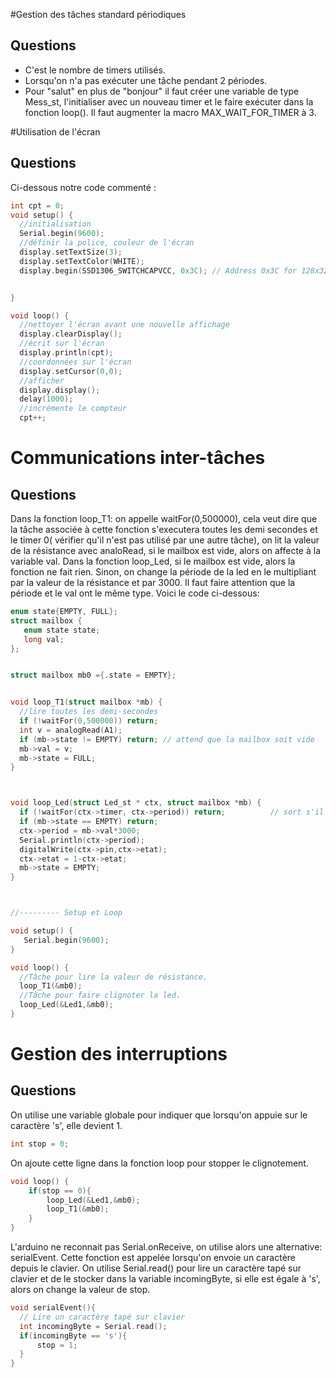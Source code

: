 #Gestion des tâches standard périodiques
## Questions
* C'est le nombre de timers utilisés.
* Lorsqu'on n'a pas exécuter une tâche pendant 2 périodes.
* Pour "salut" en plus de "bonjour" il faut créer une variable de type Mess_st, l'initialiser avec un nouveau timer et le faire exécuter dans la fonction loop(). Il faut augmenter la macro MAX_WAIT_FOR_TIMER à 3.

#Utilisation de l'écran
## Questions
Ci-dessous notre code commenté : 

```c
int cpt = 0;
void setup() {
  //initialisation 
  Serial.begin(9600);
  //définir la police, couleur de l'écran
  display.setTextSize(3);
  display.setTextColor(WHITE);
  display.begin(SSD1306_SWITCHCAPVCC, 0x3C); // Address 0x3C for 128x32


}

void loop() {
  //nettoyer l'écran avant une nouvelle affichage 
  display.clearDisplay();
  //écrit sur l'écran
  display.println(cpt);
  //coordonnées sur l'écran 
  display.setCursor(0,0);
  //afficher
  display.display();
  delay(1000);
  //incrémente le compteur 
  cpt++;
```

# Communications inter-tâches
## Questions

Dans la fonction loop_T1: on appelle waitFor(0,500000), cela veut dire que la tâche associée à cette fonction s'executera toutes les demi secondes et le timer 0( vérifier qu'il n'est pas utilisé par une autre tâche), on lit la valeur de la résistance avec analoRead, si le mailbox est vide, alors on affecte à la variable val. 
Dans la fonction loop_Led, si le mailbox est vide, alors la fonction ne fait rien. Sinon, on change la période de la led en le multipliant par la valeur de la résistance et par 3000.
Il faut faire attention que la période et le val ont le même type.
Voici le code ci-dessous:

```c
enum state{EMPTY, FULL};
struct mailbox {
   enum state state;
   long val;
};


struct mailbox mb0 ={.state = EMPTY};


void loop_T1(struct mailbox *mb) {
  //lire toutes les demi-secondes 
  if (!waitFor(0,500000)) return;
  int v = analogRead(A1);
  if (mb->state != EMPTY) return; // attend que la mailbox soit vide
  mb->val = v;
  mb->state = FULL;
}



void loop_Led(struct Led_st * ctx, struct mailbox *mb) {
  if (!waitFor(ctx->timer, ctx->period)) return;          // sort s'il y a moins d'une période écoulée
  if (mb->state == EMPTY) return;
  ctx->period = mb->val*3000;
  Serial.println(ctx->period);
  digitalWrite(ctx->pin,ctx->etat);
  ctx->etat = 1-ctx->etat;
  mb->state = EMPTY;
}



//--------- Setup et Loop

void setup() {
   Serial.begin(9600);
}

void loop() {
  //Tâche pour lire la valeur de résistance. 
  loop_T1(&mb0);
  //Tâche pour faire clignoter la led.
  loop_Led(&Led1,&mb0);  
}
```


# Gestion des interruptions
## Questions
On utilise une variable globale pour indiquer que lorsqu'on appuie sur le caractère 's', elle devient 1.
```c
int stop = 0;
```


On ajoute cette ligne dans la fonction loop pour stopper le clignotement.
```c
void loop() {
	if(stop == 0){
		loop_Led(&Led1,&mb0);  
  		loop_T1(&mb0);
	}
}

```

L'arduino ne reconnait pas Serial.onReceive, on utilise alors une alternative: serialEvent. Cette fonction est appelée lorsqu'on envoie un caractère depuis le clavier.
On utilise Serial.read() pour lire un caractère tapé sur clavier et de le stocker dans la variable incomingByte, si elle est égale à 's', alors on change la valeur de stop.
```c
void serialEvent(){
  // Lire un caractère tapé sur clavier
  int incomingByte = Serial.read();
  if(incomingByte == 's'){
      stop = 1;
  }
}
```

